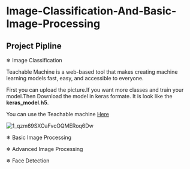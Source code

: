# Image-Classification-And-Basic-Image-Processing

## Project Pipline

❄ Image Classification

Teachable Machine is a web-based tool that makes creating machine learning models fast, easy, and accessible to everyone.

First you can upload the picture.If you want more classes and train your model.Then Download the model in keras formate. It is look like the **keras_model.h5**.

You can use the Teachable machine [Here](https://teachablemachine.withgoogle.com/train/image)

![1_qzm69SXOaFvcOQMERoq6Dw](https://user-images.githubusercontent.com/88305984/162418616-e6a68f30-39f8-4247-a97f-cabd526315e9.gif)


❄ Basic Image Processing

❄ Advanced Image Processing

❄	Face Detection

